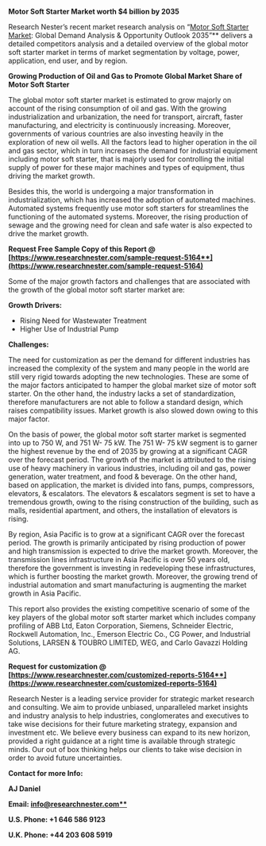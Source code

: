 ﻿**Motor Soft Starter Market worth $4 billion by 2035**

Research Nester’s recent market research analysis on “[Motor Soft Starter Market](https://www.researchnester.com/reports/motor-soft-starter-market/5164): Global Demand Analysis & Opportunity Outlook 2035”** delivers a detailed competitors analysis and a detailed overview of the global motor soft starter market in terms of market segmentation by voltage, power, application, end user, and by region. 

**Growing Production of Oil and Gas to Promote Global Market Share of Motor Soft Starter** 

The global motor soft starter market is estimated to grow majorly on account of the rising consumption of oil and gas. With the growing industrialization and urbanization, the need for transport, aircraft, faster manufacturing, and electricity is continuously increasing. Moreover, governments of various countries are also investing heavily in the exploration of new oil wells. All the factors lead to higher operation in the oil and gas sector, which in turn increases the demand for industrial equipment including motor soft starter, that is majorly used for controlling the initial supply of power for these major machines and types of equipment, thus driving the market growth.

Besides this, the world is undergoing a major transformation in industrialization, which has increased the adoption of automated machines. Automated systems frequently use motor soft starters for streamlines the functioning of the automated systems. Moreover, the rising production of sewage and the growing need for clean and safe water is also expected to drive the market growth. 

**Request Free Sample Copy of this Report @ [https://www.researchnester.com/sample-request-5164**](https://www.researchnester.com/sample-request-5164)**

Some of the major growth factors and challenges that are associated with the growth of the global motor soft starter market are:

**Growth Drivers:**

- Rising Need for Wastewater Treatment
- Higher Use of Industrial Pump

**Challenges:**

The need for customization as per the demand for different industries has increased the complexity of the system and many people in the world are still very rigid towards adopting the new technologies. These are some of the major factors anticipated to hamper the global market size of motor soft starter. On the other hand, the industry lacks a set of standardization, therefore manufacturers are not able to follow a standard design, which raises compatibility issues. Market growth is also slowed down owing to this major factor. 

On the basis of power, the global motor soft starter market is segmented into up to 750 W, and 751 W- 75 kW. The 751 W- 75 kW segment is to garner the highest revenue by the end of 2035 by growing at a significant CAGR over the forecast period. The growth of the market is attributed to the rising use of heavy machinery in various industries, including oil and gas, power generation, water treatment, and food & beverage. On the other hand, based on application, the market is divided into fans, pumps, compressors, elevators, & escalators. The elevators & escalators segment is set to have a tremendous growth, owing to the rising construction of the building, such as malls, residential apartment, and others, the installation of elevators is rising. 

By region, Asia Pacific is to grow at a significant CAGR over the forecast period. The growth is primarily anticipated by rising production of power and high transmission is expected to drive the market growth. Moreover, the transmission lines infrastructure in Asia Pacific is over 50 years old, therefore the government is investing in redeveloping these infrastructures, which is further boosting the market growth. Moreover, the growing trend of industrial automation and smart manufacturing is augmenting the market growth in Asia Pacific.

This report also provides the existing competitive scenario of some of the key players of the global motor soft starter market which includes company profiling of ABB Ltd, Eaton Corporation, Siemens, Schneider Electric, Rockwell Automation, Inc., Emerson Electric Co., CG Power, and Industrial Solutions, LARSEN & TOUBRO LIMITED, WEG, and Carlo Gavazzi Holding AG.

**Request for customization @ [https://www.researchnester.com/customized-reports-5164**](https://www.researchnester.com/customized-reports-5164)**

Research Nester is a leading service provider for strategic market research and consulting. We aim to provide unbiased, unparalleled market insights and industry analysis to help industries, conglomerates and executives to take wise decisions for their future marketing strategy, expansion and investment etc. We believe every business can expand to its new horizon, provided a right guidance at a right time is available through strategic minds. Our out of box thinking helps our clients to take wise decision in order to avoid future uncertainties.

**Contact for more Info:**

**AJ Daniel**

**Email: [info@researchnester.com**](mailto:info@researchnester.com)**

**U.S. Phone: +1 646 586 9123** 

**U.K. Phone: +44 203 608 5919**
